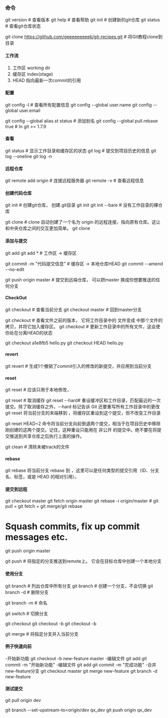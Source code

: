 ### 命令

git version         # 查看版本
git help            # 查看帮助
git init            # 创建新的git仓库
git status          # 查看git仓库状态

git clone https://github.com/geeeeeeeeek/git-recipes.git    # 将Git教程clone到目录


#### 工作流
1. 工作区 working dir
2. 缓存区 index(stage)
3. HEAD  指向最新一次commit的引用

#### 配置

git config -l       # 查看所有配置信息
git config --global user.name <name>
git config --global user.email <email>

git config --global alias.st status # 添加别名
git config --global pull.rebase true              # In git >= 1.7.9

#### 查看
git status          # 显示工作目录和缓存区的状态
git log             # 提交到项目历史的信息
git log --oneline
git log -n <limit>

#### 远程仓库
git remote add origin <server>  # 连接远程服务器
git remote -v                   # 查看远程信息

#### 创建代码仓库
git init        # 创建git仓库， 创建.git目录
git init <directory>
git init --bare <directory>     # 没有工作目录的裸仓库

git clone <repo>    # clone 自动创建了一个名为 origin 的远程连接，指向原有仓库。这让和中央仓库之间的交互更加简单。
git clone <repo> <directory>

#### 添加与提交
git add <filename>
git add *                       # 工作区 -> 缓存区

git commit -m "代码提交信息"      # 缓存区 -> 本地仓库HEAD 
git commit --amend --no-edit

git push origin master          # 提交到远端仓库， 可以把master 换成你想要推送的任何分支


#### CheckOut
git checkout                    # 查看当前分支
git checkout master             # 回到master分支

git checkout <commit> <file>    # 查看文件之前的版本， 它将工作目录中的 <file> 文件变成 <commit> 中那个文件的拷贝，并将它加入缓存区。
git checkout <commit>           # 更新工作目录中的所有文件，这会使你处在分离HEAD的状态

git checkout a1e8fb5 hello.py
git checkout HEAD hello.py

#### revert
git revert <commit>             # 生成1个撤销了commit引入的修改的新提交，并应用到当前分支

#### reset
git reset # 应该只用于本地修改， 

git reset <file>    # 取消缓存
git reset --hard# 重设缓冲区和工作目录，匹配最近的一次提交。除了取消缓存之外，--hard 标记告诉 Git 还要重写所有工作目录中的更改
git reset <commit> 将当前分支的末端移到 <commit>，将缓存区重设到这个提交，但不改变工作目录

git reset HEAD~2 命令将当前分支向前倒退两个提交，相当于在项目历史中移除刚创建的这两个提交。记住，这种重设只能用在 非公开 的提交中。绝不要在将提交推送到共享仓库之后执行上面的操作。

git clean  # 清除未被track的文件


#### rebase
git rebase <base>
将当前分支 rebase 到 <base>，这里可以是任何类型的提交引用（ID、分支名、标签，或是 HEAD 的相对引用）。

#### 提交到远程
git checkout master
git fetch origin master
git rebase -i origin/master # git pull = git fetch + git merge/git rebase
# Squash commits, fix up commit messages etc.
git push origin master

git push <remote> <branch>  # 将指定的分支推送到remote上。 它会在目标仓库中创建一个本地分支


#### 使用分支
git branch          # 列出仓库中所有分支
git branch <branch> # 创建一个分支，不会切换
git branch -d <branch> # 删除分支

git branch -m <branch> # 命名

git switch          # 切换分支

git checkout <existing-branch>
git checkout -b <new-branch>
git checkout -b <new-branch> <existing-branch>


git merge <branch>  # 将指定分支并入当前分支


#### 例子快速向前
-开始新功能
git checkout -b new-feature master
-编辑文件
git add <file>
git commit -m "开始新功能"
-编辑文件
git add <file>
git commit -m "完成功能"
-合并new-feature分支
git checkout master
git merge new-feature
git branch -d new-feature


#### 测试提交
git pull origin dev

[//]: # (git fetch )

git branch --set-upstream-to=origin/dev qx_dev
git push origin qx_dev
